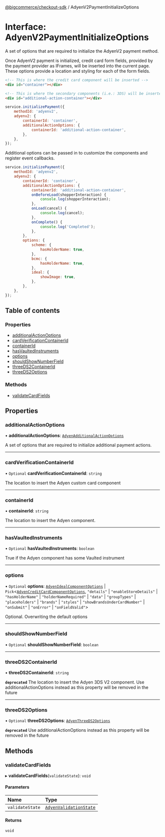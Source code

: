 [@bigcommerce/checkout-sdk](../README.md) / AdyenV2PaymentInitializeOptions

# Interface: AdyenV2PaymentInitializeOptions

A set of options that are required to initialize the AdyenV2 payment method.

Once AdyenV2 payment is initialized, credit card form fields, provided by the
payment provider as IFrames, will be inserted into the current page. These
options provide a location and styling for each of the form fields.

```html
<!-- This is where the credit card component will be inserted -->
<div id="container"></div>

<!-- This is where the secondary components (i.e.: 3DS) will be inserted -->
<div id="additional-action-container"></div>
```

```js
service.initializePayment({
    methodId: 'adyenv2',
    adyenv2: {
        containerId: 'container',
        additionalActionOptions: {
            containerId: 'additional-action-container',
        },
    },
});
```

Additional options can be passed in to customize the components and register
event callbacks.

```js
service.initializePayment({
    methodId: 'adyenv2',
    adyenv2: {
        containerId: 'container',
        additionalActionOptions: {
            containerId: 'additional-action-container',
            onBeforeLoad(shopperInteraction) {
                console.log(shopperInteraction);
            },
            onLoad(cancel) {
                console.log(cancel);
            },
            onComplete() {
                console.log('Completed');
            },
        },
        options: {
            scheme: {
                hasHolderName: true,
            },
            bcmc: {
                hasHolderName: true,
            },
            ideal: {
                showImage: true,
            },
        },
    },
});
```

## Table of contents

### Properties

- [additionalActionOptions](AdyenV2PaymentInitializeOptions.md#additionalactionoptions)
- [cardVerificationContainerId](AdyenV2PaymentInitializeOptions.md#cardverificationcontainerid)
- [containerId](AdyenV2PaymentInitializeOptions.md#containerid)
- [hasVaultedInstruments](AdyenV2PaymentInitializeOptions.md#hasvaultedinstruments)
- [options](AdyenV2PaymentInitializeOptions.md#options)
- [shouldShowNumberField](AdyenV2PaymentInitializeOptions.md#shouldshownumberfield)
- [threeDS2ContainerId](AdyenV2PaymentInitializeOptions.md#threeds2containerid)
- [threeDS2Options](AdyenV2PaymentInitializeOptions.md#threeds2options)

### Methods

- [validateCardFields](AdyenV2PaymentInitializeOptions.md#validatecardfields)

## Properties

### additionalActionOptions

• **additionalActionOptions**: [`AdyenAdditionalActionOptions`](AdyenAdditionalActionOptions.md)

A set of options that are required to initialize additional payment actions.

___

### cardVerificationContainerId

• `Optional` **cardVerificationContainerId**: `string`

The location to insert the Adyen custom card component

___

### containerId

• **containerId**: `string`

The location to insert the Adyen component.

___

### hasVaultedInstruments

• `Optional` **hasVaultedInstruments**: `boolean`

True if the Adyen component has some Vaulted instrument

___

### options

• `Optional` **options**: [`AdyenIdealComponentOptions`](AdyenIdealComponentOptions.md) \| `Pick`<[`AdyenCreditCardComponentOptions`](AdyenCreditCardComponentOptions.md), ``"details"`` \| ``"enableStoreDetails"`` \| ``"hasHolderName"`` \| ``"holderNameRequired"`` \| ``"data"`` \| ``"groupTypes"`` \| ``"placeholders"`` \| ``"brands"`` \| ``"styles"`` \| ``"showBrandsUnderCardNumber"`` \| ``"onSubmit"`` \| ``"onError"`` \| ``"onFieldValid"``\>

Optional. Overwriting the default options

___

### shouldShowNumberField

• `Optional` **shouldShowNumberField**: `boolean`

___

### threeDS2ContainerId

• **threeDS2ContainerId**: `string`

**`deprecated`** The location to insert the Adyen 3DS V2 component.
Use additionalActionOptions instead as this property will be removed in the future

___

### threeDS2Options

• `Optional` **threeDS2Options**: [`AdyenThreeDS2Options`](AdyenThreeDS2Options.md)

**`deprecated`**
Use additionalActionOptions instead as this property will be removed in the future

## Methods

### validateCardFields

▸ **validateCardFields**(`validateState`): `void`

#### Parameters

| Name | Type |
| :------ | :------ |
| `validateState` | [`AdyenValidationState`](AdyenValidationState.md) |

#### Returns

`void`
